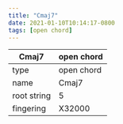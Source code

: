 ```yaml
---
title: "Cmaj7"
date: 2021-01-10T10:14:17-0800
tags: [open chord]
---
```


|Cmaj7|open chord|
|---|---|
|type|open chord|
|name|Cmaj7|
|root string|5|
|fingering|X32000|
